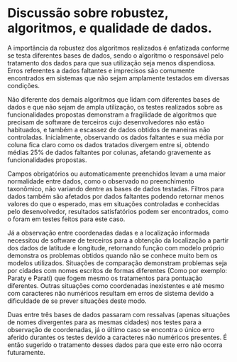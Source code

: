 # Discussão sobre robustez, algoritmos, e qualidade de dados.

A importância da robustez dos algoritmos realizados é enfatizada conforme se testa diferentes bases de dados, sendo o algoritmo o responsável pelo tratamento dos dados para que sua utilização seja menos dispendiosa. Erros referentes a dados faltantes e imprecisos são comumente encontrados em sistemas que não sejam amplamente testados em diversas condições.
  
  Não diferente dos demais algoritmos que lidam com diferentes bases de dados e que não sejam de ampla utilização, os testes realizados sobre as funcionalidades propostas demonstram a fragilidade de algoritmos que precisam de software de terceiros cujo desenvolvedores não estão habituados, e também a escassez de dados obtidos de maneiras não controladas. Inicialmente, observando os dados faltantes e sua média por coluna fica claro como os dados tratados divergem entre si, obtendo médias 25% de dados faltantes por colunas, afetando gravemente as funcionalidades propostas.
  
  Campos obrigatórios ou automaticamente preenchidos levam a uma maior normalidade entre dados, como o observado no preenchimento taxonômico, não variando dentre as bases de dados testadas. Filtros para dados também são afetados por dados faltantes podendo retornar menos valores do que o esperado, mas em situações controladas e conhecidas pelo desenvolvedor, resultados satisfatórios podem ser encontrados, como o foram em testes feitos para este caso.
  
  Já a observação entre coordenadas dadas e a localização informada necessitou de software de terceiros para a obtenção da localização a partir dos dados de latitude e longitude, retornando função com modelo próprio demonstra os problemas obtidos quando não se conhece muito bem os modelos utilizados. Situações de comparação demonstram problemas seja por cidades com nomes escritos de formas diferentes (Como por exemplo: Paraty e Parati) que fogem mesmo os tratamentos para pontuação diferentes. Outras situações como coordenadas inexistentes e até mesmo com caracteres não numéricos resultam em erros de sistema devido a dificuldade de se prever situações deste modo. 
    
   Duas entre três bases de dados passaram com ressalvas (apenas situações de nomes divergentes para as mesmas cidades) nos testes para a observação de coordenadas, já o último caso se encontra o único erro aferido durantes os testes devido a caracteres não numéricos presentes. É então sugerido o tratamento desses dados para que este erro não ocorra futuramente.

